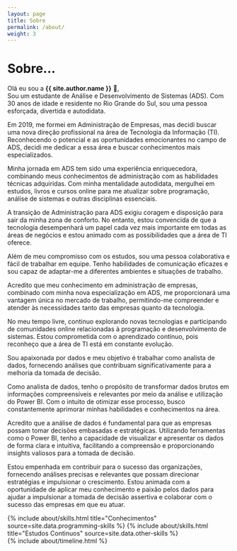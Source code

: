 ```yaml
---
layout: page
title: Sobre
permalink: /about/
weight: 3
---
```


# **Sobre...**

Olá eu sou a **{{ site.author.name }}** :wave:,<br>
Sou um estudante de Análise e Desenvolvimento de Sistemas (ADS). Com 30 anos de idade e residente no Rio Grande do Sul, sou uma pessoa esforçada, divertida e autodidata.

Em 2019, me formei em Administração de Empresas, mas decidi buscar uma nova direção profissional na área de Tecnologia da Informação (TI). Reconhecendo o potencial e as oportunidades emocionantes no campo de ADS, decidi me dedicar a essa área e buscar conhecimentos mais especializados.

Minha jornada em ADS tem sido uma experiência enriquecedora, combinando meus conhecimentos de administração com as habilidades técnicas adquiridas. Com minha mentalidade autodidata, mergulhei em estudos, livros e cursos online para me atualizar sobre programação, análise de sistemas e outras disciplinas essenciais.

A transição de Administração para ADS exigiu coragem e disposição para sair da minha zona de conforto. No entanto, estou convencida de que a tecnologia desempenhará um papel cada vez mais importante em todas as áreas de negócios e estou animado com as possibilidades que a área de TI oferece.

Além de meu compromisso com os estudos, sou uma pessoa colaborativa e fácil de trabalhar em equipe. Tenho habilidades de comunicação eficazes e sou capaz de adaptar-me a diferentes ambientes e situações de trabalho.

Acredito que meu conhecimento em administração de empresas, combinado com minha nova especialização em ADS, me proporcionará uma vantagem única no mercado de trabalho, permitindo-me compreender e atender às necessidades tanto das empresas quanto da tecnologia.

No meu tempo livre, continuo explorando novas tecnologias e participando de comunidades online relacionadas à programação e desenvolvimento de sistemas. Estou comprometida com o aprendizado contínuo, pois reconheço que a área de TI está em constante evolução.

 Sou apaixonada por dados e meu objetivo é trabalhar como analista de dados, fornecendo análises que contribuam significativamente para a melhoria da tomada de decisão.

Como analista de dados, tenho o propósito de transformar dados brutos em informações compreensíveis e relevantes por meio da análise e utilização do Power BI. Com o intuito de otimizar esse processo, busco constantemente aprimorar minhas habilidades e conhecimentos na área.

Acredito que a análise de dados é fundamental para que as empresas possam tomar decisões embasadas e estratégicas. Utilizando ferramentas como o Power BI, tenho a capacidade de visualizar e apresentar os dados de forma clara e intuitiva, facilitando a compreensão e proporcionando insights valiosos para a tomada de decisão.

Estou empenhada em contribuir para o sucesso das organizações, fornecendo análises precisas e relevantes que possam direcionar estratégias e impulsionar o crescimento. Estou animada com a oportunidade de aplicar meu conhecimento e paixão pelos dados para ajudar a impulsionar a tomada de decisão assertiva e colaborar com o sucesso das empresas em que eu atuar.

<div class="row">
{% include about/skills.html title="Conhecimentos" source=site.data.programming-skills %}
{% include about/skills.html title="Estudos Continuos" source=site.data.other-skills %}
</div>

<div class="row">
{% include about/timeline.html %}
</div>